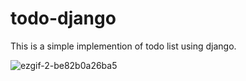 # todo-django
This is a simple implemention of todo list using django.

![ezgif-2-be82b0a26ba5](https://user-images.githubusercontent.com/43717493/77393522-35fc5100-6dc3-11ea-802f-ecdf31d2c65a.gif)
